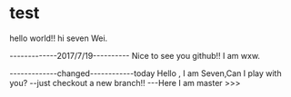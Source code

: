 # test

hello world!!
hi seven Wei.

-------------2017/7/19----------
Nice to see you github!!
I am wxw.

-------------changed------------today
Hello , I am Seven,Can I play with you?
--just checkout a new branch!!
---Here I am master >>>